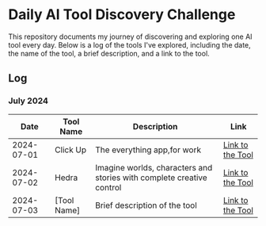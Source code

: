 # Daily AI Tool Discovery Challenge

This repository documents my journey of discovering and exploring one AI tool every day. Below is a log of the tools I've explored, including the date, the name of the tool, a brief description, and a link to the tool.

## Log

### July 2024

| Date       | Tool Name             | Description                          | Link                                                      |
|------------|-----------------------|--------------------------------------|-----------------------------------------------------------|
| 2024-07-01 | Click Up           | The everything app,for work        | [Link to the Tool](https://clickup.com/)                                   |
| 2024-07-02 | Hedra          | Imagine worlds, characters and stories with complete creative control        | [Link to the Tool](https://www.hedra.com/)                                   |
| 2024-07-03 | [Tool Name]           | Brief description of the tool        | [Link to the Tool](URL)                                   |

